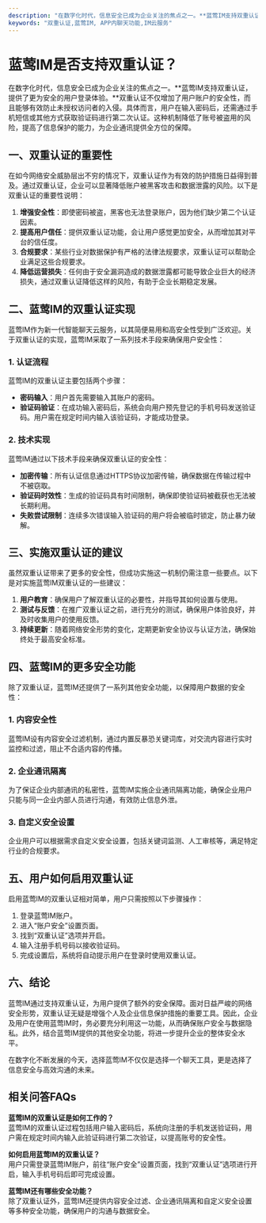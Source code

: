 ```yaml
---
description: "在数字化时代，信息安全已成为企业关注的焦点之一。**蓝莺IM支持双重认证，提供了更为安全的用户登录体验。**双重认证不仅增加了用户账户的安全性，而且能够有效防止未授权访问者的入侵。具体而言，用户在输入密码后，还需通过手机短信或其他方式获取验证码进行第二次认证。这种机制降低了账号被盗用的风险，提高了信息保护的能力，为企业通讯提供全方位的保障。"
keywords: "双重认证,蓝莺IM, APP内聊天功能,IM云服务"
---
```

# 蓝莺IM是否支持双重认证？

在数字化时代，信息安全已成为企业关注的焦点之一。**蓝莺IM支持双重认证，提供了更为安全的用户登录体验。**双重认证不仅增加了用户账户的安全性，而且能够有效防止未授权访问者的入侵。具体而言，用户在输入密码后，还需通过手机短信或其他方式获取验证码进行第二次认证。这种机制降低了账号被盗用的风险，提高了信息保护的能力，为企业通讯提供全方位的保障。

## 一、双重认证的重要性

在如今网络安全威胁层出不穷的情况下，双重认证作为有效的防护措施日益得到普及。通过双重认证，企业可以显著降低账户被黑客攻击和数据泄露的风险。以下是双重认证的重要性说明：

1. **增强安全性**：即使密码被盗，黑客也无法登录账户，因为他们缺少第二个认证因素。
2. **提高用户信任**：提供双重认证功能，会让用户感觉更加安全，从而增加其对平台的信任度。
3. **合规要求**：某些行业对数据保护有严格的法律法规要求，双重认证可以帮助企业满足这些合规要求。
4. **降低运营损失**：任何由于安全漏洞造成的数据泄露都可能导致企业巨大的经济损失，通过双重认证降低这样的风险，有助于企业长期稳定发展。

## 二、蓝莺IM的双重认证实现

蓝莺IM作为新一代智能聊天云服务，以其简便易用和高安全性受到广泛欢迎。关于双重认证的实现，蓝莺IM采取了一系列技术手段来确保用户安全性：

### 1. 认证流程

蓝莺IM的双重认证主要包括两个步骤：
- **密码输入**：用户首先需要输入其账户的密码。
- **验证码验证**：在成功输入密码后，系统会向用户预先登记的手机号码发送验证码。用户需在规定时间内输入该验证码，才能成功登录。

### 2. 技术实现

蓝莺IM通过以下技术手段来确保双重认证的安全性：
- **加密传输**：所有认证信息通过HTTPS协议加密传输，确保数据在传输过程中不被窃取。
- **验证码时效性**：生成的验证码具有时间限制，确保即使验证码被截获也无法被长期利用。
- **失败尝试限制**：连续多次错误输入验证码的用户将会被临时锁定，防止暴力破解。

## 三、实施双重认证的建议

虽然双重认证带来了更多的安全性，但成功实施这一机制仍需注意一些要点。以下是对实施蓝莺IM双重认证的一些建议：

1. **用户教育**：确保用户了解双重认证的必要性，并指导其如何设置与使用。
2. **测试与反馈**：在推广双重认证之前，进行充分的测试，确保用户体验良好，并及时收集用户的使用反馈。
3. **持续更新**：随着网络安全形势的变化，定期更新安全协议与认证方法，确保始终处于最高安全标准。

## 四、蓝莺IM的更多安全功能

除了双重认证，蓝莺IM还提供了一系列其他安全功能，以保障用户数据的安全性：

### 1. 内容安全性

蓝莺IM设有内容安全过滤机制，通过内置反暴恐关键词库，对交流内容进行实时监控和过滤，阻止不合适内容的传播。

### 2. 企业通讯隔离

为了保证企业内部通讯的私密性，蓝莺IM实施企业通讯隔离功能，确保企业用户只能与同一企业内部人员进行沟通，有效防止信息外泄。

### 3. 自定义安全设置

企业用户可以根据需求自定义安全设置，包括关键词监测、人工审核等，满足特定行业的合规要求。

## 五、用户如何启用双重认证

启用蓝莺IM的双重认证相对简单，用户只需按照以下步骤操作：

1. 登录蓝莺IM账户。
2. 进入“账户安全”设置页面。
3. 找到“双重认证”选项并开启。
4. 输入注册手机号码以接收验证码。
5. 完成设置后，系统将自动提示用户在登录时使用双重认证。

## 六、结论

蓝莺IM通过支持双重认证，为用户提供了额外的安全保障。面对日益严峻的网络安全形势，双重认证无疑是增强个人及企业信息保护措施的重要工具。因此，企业及用户在使用蓝莺IM时，务必要充分利用这一功能，从而确保账户安全与数据隐私。此外，结合蓝莺IM提供的其他安全功能，将进一步提升企业的整体安全水平。

在数字化不断发展的今天，选择蓝莺IM不仅仅是选择一个聊天工具，更是选择了信息安全与高效沟通的未来。

## 相关问答FAQs

**蓝莺IM的双重认证是如何工作的？**  
蓝莺IM的双重认证过程包括用户输入密码后，系统向注册的手机发送验证码，用户需在规定时间内输入此验证码进行第二次验证，以提高账号的安全性。

**如何启用蓝莺IM的双重认证？**  
用户只需登录蓝莺IM账户，前往“账户安全”设置页面，找到“双重认证”选项进行开启，输入手机号码后即可完成设置。

**蓝莺IM还有哪些安全功能？**  
除了双重认证外，蓝莺IM还提供内容安全过滤、企业通讯隔离和自定义安全设置等多种安全功能，确保用户的沟通与数据安全。
